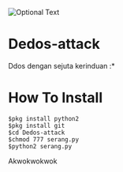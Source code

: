 ![Optional Text](../master/image.png)
# Dedos-attack
Ddos dengan sejuta kerinduan :*
# How To Install 
```
$pkg install python2
$pkg install git
$cd Dedos-attack
$chmod 777 serang.py
$python2 serang.py
```
Akwokwokwok
